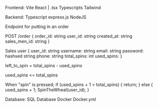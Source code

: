 

Frontend:
Vite
React | .tsx
Typescripts
Tailwind

Backend:
Typescript
express.js
NodeJS

Endpoint for putting in an order

POST /order {
    order_id: string
    user_id: string
    created_at: string
    sales_men_id: string
}

Sales user {
    user_id: string
    username: string
    email: string
    password: hashsed string
    phone: string
    total_spins: int
    used_spins:
}

left_to_spin = total_spins - used_spins

used_spins <= total_spins

When "spin" is pressed;
if (used_spins + 1 > total_spins) {
    return;
}
else {
    used_spins + 1;
    SpinTheWheal(user_id);
}

Database:
SQL Database
Docker
Docker.yml